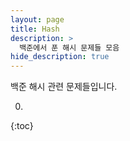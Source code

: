 ```yaml
---
layout: page
title: Hash
description: >
  백준에서 푼 해시 문제들 모음
hide_description: true
---
```

백준 해시 관련 문제들입니다.

0. 
{:toc}

